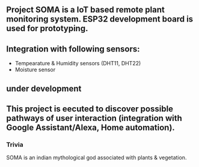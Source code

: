 Project SOMA is a IoT based remote plant monitoring system. ESP32 development board is used for prototyping.
---
## Integration with following sensors:
- Tempearature & Humidity sensors (DHT11, DHT22)
- Moisture sensor

## under development
This project is eecuted to discover possible pathways of user interaction (integration with Google Assistant/Alexa, Home automation).
---

### Trivia
SOMA is an indian mythological god associated with plants & vegetation.
